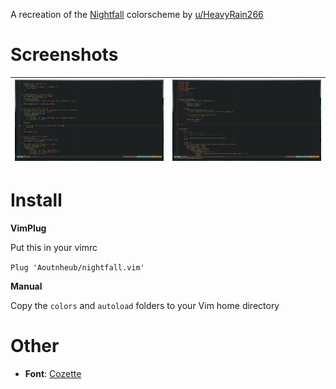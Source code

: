 A recreation of the [Nightfall](https://www.reddit.com/r/unixporn/comments/n9alr9/awesome_working_on_rosequartz_compositor_birthday/) colorscheme by [u/HeavyRain266](https://www.reddit.com/user/HeavyRain266/)

# Screenshots

|![Screenshot 1](screenshots/screenshot1.png)|![Screenshot 2](screenshots/screenshot2.png)|
|---|---|

# Install

**VimPlug**

Put this in your vimrc

`Plug 'Aoutnheub/nightfall.vim'`

**Manual**

Copy the `colors` and `autoload` folders to your Vim home directory

# Other

- **Font**: [Cozette](https://github.com/slavfox/Cozette)

